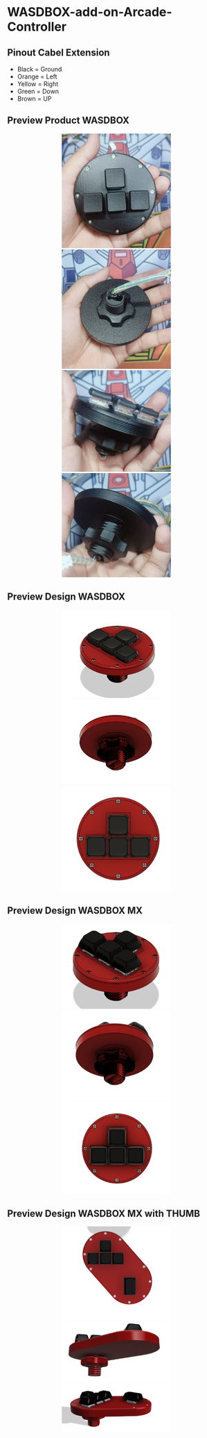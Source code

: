 # WASDBOX-add-on-Arcade-Controller

## Pinout Cabel Extension
- Black = Ground
- Orange = Left
- Yellow = Right
- Green = Down
- Brown = UP

## Preview Product WASDBOX
<p align="center">
    <img src="DOC/wasdbox2.jpeg" width="50%" height="50%">
    <img src="DOC/wasdbox1.jpeg" width="50%" height="50%">
    <img src="DOC/wasdbox3.jpeg" width="50%" height="50%">      
    <img src="DOC/wasdbox4.jpeg" width="50%" height="50%">
</p>

## Preview Design WASDBOX
<p align="center">
    <img src="DOC/wasdbox1.png" width="50%" height="50%">
    <img src="DOC/wasdbox2.png" width="50%" height="50%">
    <img src="DOC/wasdbox3.png" width="50%" height="50%">
</p>

## Preview Design WASDBOX MX
<p align="center">
    <img src="DOC/wasdbox_mx1.png" width="50%" height="50%">
    <img src="DOC/wasdbox_mx2.png" width="50%" height="50%">
    <img src="DOC/wasdbox_mx3.png" width="50%" height="50%">
</p>

## Preview Design WASDBOX MX with THUMB
<p align="center">
    <img src="DOC/WASDBOX with thumb.png" width="50%" height="50%">
    <img src="DOC/WASDBOX with thumb2.png" width="50%" height="50%">
    <img src="DOC/WASDBOX with thumb3.png" width="50%" height="50%">
</p>